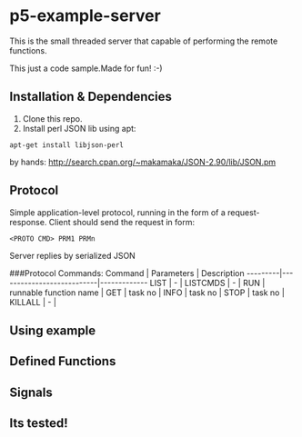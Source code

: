 p5-example-server
=================

This is the small threaded server that capable of performing the remote functions.

This just a code sample.Made for fun! :-)

Installation & Dependencies
---
1. Clone this repo.
2. Install perl JSON lib
using apt:
```
apt-get install libjson-perl
```

by hands:
http://search.cpan.org/~makamaka/JSON-2.90/lib/JSON.pm





Protocol
---
Simple application-level protocol, running in the form of a request-response.
Client should send the request in form:
```
<PROTO CMD> PRM1 PRMn
```

Server replies by serialized JSON



###Protocol Commands:
Command  | Parameters                | Description
---------|---------------------------|-------------
LIST     | -                         |
LISTCMDS | -                         |
RUN      | runnable function name    |
GET      | task no                   |
INFO     | task no                   |
STOP     | task no                   | 
KILLALL  | -                         |


Using example
---

Defined Functions
---

Signals
---

Its tested!
---

